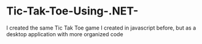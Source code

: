 # Tic-Tak-Toe-Using-.NET-
I created the same Tic Tak Toe game I created in javascript before, but as a desktop application with more organized code
